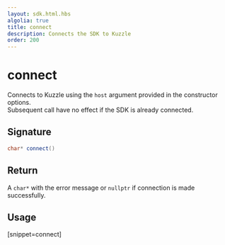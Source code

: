 ```yaml
---
layout: sdk.html.hbs
algolia: true
title: connect
description: Connects the SDK to Kuzzle
order: 200
---
```


# connect

Connects to Kuzzle using the `host` argument provided in the constructor options.  
Subsequent call have no effect if the SDK is already connected.

## Signature

```cpp
char* connect()
```

## Return

A `char*` with the error message or `nullptr` if connection is made successfully.

## Usage

[snippet=connect]
